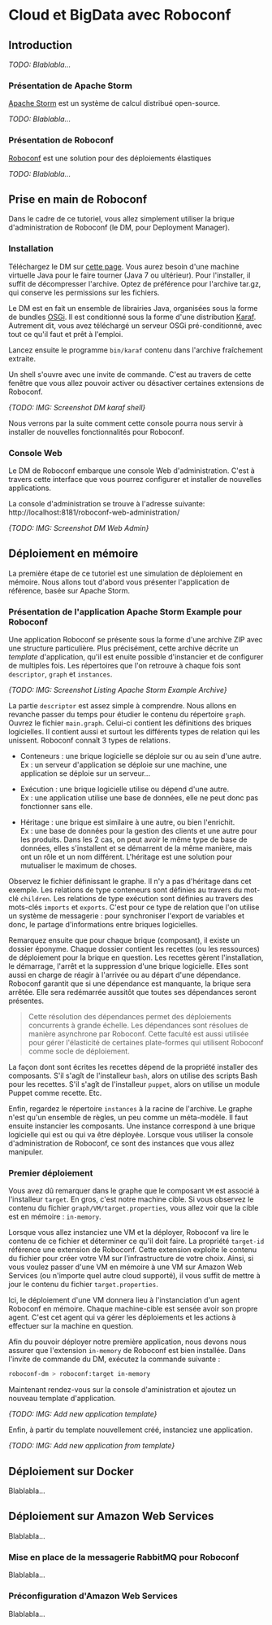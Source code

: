 Cloud et BigData avec Roboconf
==============================


Introduction
------------

*TODO: Blablabla…*


### Présentation de Apache Storm

[Apache Storm][storm] est un système de calcul distribué open-source.

*TODO: Blablabla…*


### Présentation de Roboconf

[Roboconf][roboconf] est une solution pour des déploiements élastiques 

*TODO: Blablabla…*


Prise en main de Roboconf
------------------------

Dans le cadre de ce tutoriel, vous allez simplement utiliser la brique d'administration de Roboconf (le DM, pour
Deployment Manager).


### Installation

Téléchargez le DM sur [cette page][roboconf-download].
Vous aurez besoin d'une machine virtuelle Java pour le faire tourner (Java 7 ou ultérieur).
Pour l'installer, il suffit de décompresser l'archive. Optez de préférence pour l'archive tar.gz, qui conserve les
permissions sur les fichiers.

Le DM est en fait un ensemble de librairies Java, organisées sous la forme de bundles [OSGi][osgi].
Il est conditionné sous la forme d'une distribution [Karaf][karaf]. Autrement dit, vous avez téléchargé un serveur
OSGi pré-conditionné, avec tout ce qu'il faut et prêt à l'emploi.

Lancez ensuite le programme `bin/karaf` contenu dans l'archive fraîchement extraite.

Un shell s'ouvre avec une invite de commande. C'est au travers de cette fenêtre que vous allez pouvoir activer ou
désactiver certaines extensions de Roboconf.

*{TODO: IMG: Screenshot DM karaf shell}*

Nous verrons par la suite comment cette console pourra nous servir à installer de nouvelles fonctionnalités pour
Roboconf.


### Console Web

Le DM de Roboconf embarque une console Web d'administration. C'est à travers cette interface que vous pourrez configurer
et installer de nouvelles applications.

La console d'administration se trouve à l'adresse suivante: http://localhost:8181/roboconf-web-administration/

*{TODO: IMG: Screenshot DM Web Admin}*


Déploiement en mémoire
----------------------

La première étape de ce tutoriel est une simulation de déploiement en mémoire. Nous allons tout d'abord vous présenter
l'application de référence, basée sur Apache Storm.


### Présentation de l'application Apache Storm Example pour Roboconf

Une application Roboconf se présente sous la forme d'une archive ZIP avec une structure particulière. Plus précisément,
cette archive décrite un *template* d'application, qu'il est enuite possible d'instancier et de configurer de multiples
fois. Les répertoires que l'on retrouve à chaque fois sont `descriptor`, `graph` et `instances`.

*{TODO: IMG: Screenshot Listing Apache Storm Example Archive}*

La partie `descriptor` est assez simple à comprendre. Nous allons en revanche passer du temps pour étudier le contenu du
répertoire `graph`. Ouvrez le fichier `main.graph`. Celui-ci contient les définitions des briques logicielles. Il 
contient aussi et surtout les différents types de relation qui les unissent. Roboconf connaît 3 types de relations.

- Conteneurs : une brique logicielle se déploie sur ou au sein d'une autre.<br/>
Ex : un serveur d'application se déploie sur une machine, une application se déploie sur un serveur...

- Exécution : une brique logicielle utilise ou dépend d'une autre.<br/>
Ex : une application utilise une base de données, elle ne peut donc pas fonctionner sans elle.

- Héritage : une brique est similaire à une autre, ou bien l'enrichit.<br/>
Ex : une base de données pour la gestion des clients et une autre pour les produits. Dans les 2 cas, on peut avoir le
même type de base de données, elles s'installent et se démarrent de la même manière, mais ont un rôle et un nom
différent. L'héritage est une solution pour mutualiser le maximum de choses.

Observez le fichier définissant le graphe.
Il n'y a pas d'héritage dans cet exemple. Les relations de type conteneurs sont définies au travers du mot-clé
`children`. Les relations de type exécution sont définies au travers des mots-clés `imports` et `exports`. C'est pour ce
type de relation que l'on utilise un système de messagerie : pour synchroniser l'export de variables et donc, le partage
d'informations entre briques logicielles.

Remarquez ensuite que pour chaque brique (composant), il existe un dossier éponyme.
Chaque dossier contient les recettes (ou les ressources) de déploiement pour la brique en question. Les recettes gèrent
l'installation, le démarrage, l'arrêt et la suppression d'une brique logicielle. Elles sont aussi en charge de réagir à
l'arrivée ou au départ d'une dépendance. Roboconf garantit que si une dépendance est manquante, la brique sera arrêtée.
Elle sera redémarrée aussitôt que toutes ses dépendances seront présentes.

> Cette résolution des dépendances permet des déploiements concurrents à grande échelle.
> Les dépendances sont résolues de manière asynchrone par Roboconf. Cette faculté est aussi utilisée pour gérer
> l'élasticité de certaines plate-formes qui utilisent Roboconf comme socle de déploiement.

La façon dont sont écrites les recettes dépend de la propriété installer des composants. S'il s'agît de l'installeur
`bash`, alors on utilise des scripts Bash pour les recettes. S'il s'agît de l'installeur `puppet`, alors on utilise un
 module Puppet comme recette. Etc.

Enfin, regardez le répertoire `instances` à la racine de l'archive.  Le graphe n'est qu'un ensemble de règles, un peu
comme un méta-modèle. Il faut ensuite instancier les composants. Une instance correspond à une brique logicielle qui est
ou qui va être déployée. Lorsque vous utiliser la console d'administration de Roboconf, ce sont des instances que vous
allez manipuler. 


### Premier déploiement

Vous avez dû remarquer dans le graphe que le composant `VM` est associé à l'installeur `target`.
En gros, c'est notre machine cible. Si vous observez le contenu du fichier `graph/VM/target.properties`, vous allez voir
que la cible est en mémoire : `in-memory`.

Lorsque vous allez instanciez une VM et la déployer, Roboconf va lire le contenu de ce fichier et déterminer ce qu'il
doit faire. La propriété `target-id` référence une extension de Roboconf. Cette extension exploite le contenu du fichier
pour créer votre VM sur l'infrastructure de votre choix. Ainsi, si vous voulez passer d'une VM en mémoire à une VM sur
Amazon Web Services (ou n'importe quel autre cloud supporté), il vous suffit de mettre à jour le contenu du fichier
`target.properties`.

Ici, le déploiement d'une VM donnera lieu à l'instanciation d'un agent Roboconf en mémoire. Chaque machine-cible est
sensée avoir son propre agent. C'est cet agent qui va gérer les déploiements et les actions à effectuer sur la machine
en question.

Afin du pouvoir déployer notre première application, nous devons nous assurer que l'extension `in-memory` de Roboconf
est bien installée. Dans l'invite de commande du DM, exécutez la commande suivante :

```bash
roboconf-dm > roboconf:target in-memory 
```

Maintenant rendez-vous sur la console d'aministration et ajoutez un nouveau template d'application.

*{TODO: IMG: Add new application template}*

Enfin, à partir du template nouvellement créé, instanciez une application.

*{TODO: IMG: Add new application from template}*


Déploiement sur Docker
----------------------

Blablabla…


Déploiement sur Amazon Web Services
-----------------------------------

Blablabla…


### Mise en place de la messagerie RabbitMQ pour Roboconf

Blablabla…


### Préconfiguration d'Amazon Web Services

Blablabla…



[storm]: http://storm.apache.org
[roboconf]: http://roboconf.net
[roboconf-download]: http://roboconf.net/fr/telecharger.html
[osgi]: http://www.osgi.org
[karaf]: http://karaf.apache.org
[roboconf-webadmin]: http://localhost:8181/roboconf-web-administration/
